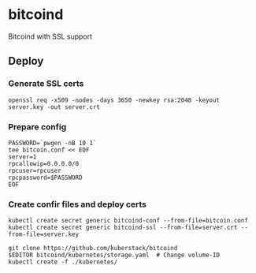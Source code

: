 # bitcoind
Bitcoind with SSL support

## Deploy

### Generate SSL certs

    openssl req -x509 -nodes -days 3650 -newkey rsa:2048 -keyout server.key -out server.crt
    
### Prepare config

    PASSWORD=`pwgen -nB 10 1`
    tee bitcoin.conf << EOF
    server=1
    rpcallowip=0.0.0.0/0
    rpcuser=rpcuser
    rpcpassword=$PASSWORD
    EOF

### Create confir files and deploy certs

    kubectl create secret generic bitcoind-conf --from-file=bitcoin.conf
    kubectl create secret generic bitcoind-ssl --from-file=server.crt --from-file=server.key
    
    git clone https://github.com/kuberstack/bitcoind
    $EDITOR bitcoind/kubernetes/storage.yaml  # Change volume-ID
    kubectl create -f ./kubernetes/
